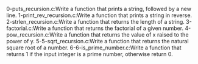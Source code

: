0-puts_recursion.c:Write a function that prints a string, followed by a new line.
1-print_rev_recursion.c:Write a function that prints a string in reverse.
2-strlen_recursion.c:Write a function that returns the length of a string.
3-factorial.c:Write a function that returns the factorial of a given number.
4-pow_recursion.c:Write a function that returns the value of x raised to the power of y.
5-5-sqrt_recursion.c:Write a function that returns the natural square root of a number.
6-6-is_prime_number.c:Write a function that returns 1 if the input integer is a prime number, otherwise return 0.
